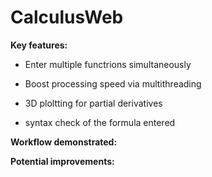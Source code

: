 # CalculusWeb

**Key features:**

* Enter multiple functrions simultaneously

* Boost processing speed via multithreading

* 3D ploltting for partial derivatives

* syntax check of the formula entered

**Workflow demonstrated:**

**Potential improvements:**